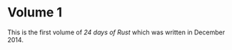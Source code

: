 Volume 1
========

This is the first volume of *24 days of Rust* which was written in December
2014.
